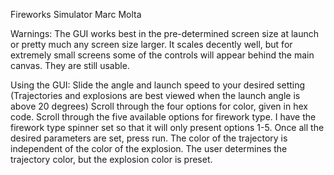 Fireworks Simulator
Marc Molta


Warnings:
The GUI works best in the pre-determined screen size at launch or pretty much any screen size larger. It scales decently well, but for extremely small screens some of the 
controls will appear behind the main canvas. They are still usable. 


Using the GUI:
Slide the angle and launch speed to your desired setting (Trajectories and explosions are best viewed when the launch angle is above 20 degrees)
Scroll through the four options for color, given in hex code. Scroll through the five available options for firework type. I have the 
firework type spinner set so that it will only present options 1-5. Once all the desired parameters are set, press run. The color of the
trajectory is independent of the color of the explosion. The user determines the trajectory color, but the explosion color is preset.
